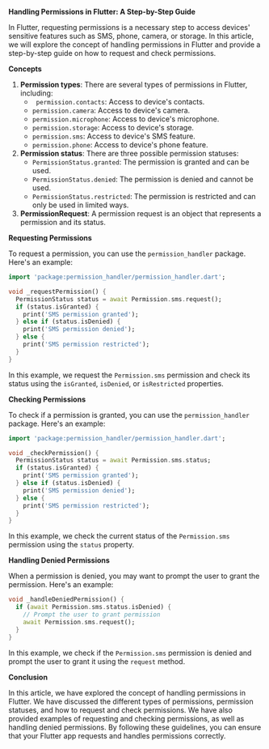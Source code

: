 **Handling Permissions in Flutter: A Step-by-Step Guide**

In Flutter, requesting permissions is a necessary step to access devices' sensitive features such as SMS, phone, camera, or storage. In this article, we will explore the concept of handling permissions in Flutter and provide a step-by-step guide on how to request and check permissions.

**Concepts**

1. **Permission types**: There are several types of permissions in Flutter, including:
	* ` permission.contacts`: Access to device's contacts.
	* `permission.camera`: Access to device's camera.
	* `permission.microphone`: Access to device's microphone.
	* `permission.storage`: Access to device's storage.
	* `permission.sms`: Access to device's SMS feature.
	* `permission.phone`: Access to device's phone feature.
2. **Permission status**: There are three possible permission statuses:
	* `PermissionStatus.granted`: The permission is granted and can be used.
	* `PermissionStatus.denied`: The permission is denied and cannot be used.
	* `PermissionStatus.restricted`: The permission is restricted and can only be used in limited ways.
3. **PermissionRequest**: A permission request is an object that represents a permission and its status.

**Requesting Permissions**

To request a permission, you can use the `permission_handler` package. Here's an example:
```dart
import 'package:permission_handler/permission_handler.dart';

void _requestPermission() {
  PermissionStatus status = await Permission.sms.request();
  if (status.isGranted) {
    print('SMS permission granted');
  } else if (status.isDenied) {
    print('SMS permission denied');
  } else {
    print('SMS permission restricted');
  }
}
```
In this example, we request the `Permission.sms` permission and check its status using the `isGranted`, `isDenied`, or `isRestricted` properties.

**Checking Permissions**

To check if a permission is granted, you can use the `permission_handler` package. Here's an example:
```dart
import 'package:permission_handler/permission_handler.dart';

void _checkPermission() {
  PermissionStatus status = await Permission.sms.status;
  if (status.isGranted) {
    print('SMS permission granted');
  } else if (status.isDenied) {
    print('SMS permission denied');
  } else {
    print('SMS permission restricted');
  }
}
```
In this example, we check the current status of the `Permission.sms` permission using the `status` property.

**Handling Denied Permissions**

When a permission is denied, you may want to prompt the user to grant the permission. Here's an example:
```dart
void _handleDeniedPermission() {
  if (await Permission.sms.status.isDenied) {
    // Prompt the user to grant permission
    await Permission.sms.request();
  }
}
```
In this example, we check if the `Permission.sms` permission is denied and prompt the user to grant it using the `request` method.

**Conclusion**

In this article, we have explored the concept of handling permissions in Flutter. We have discussed the different types of permissions, permission statuses, and how to request and check permissions. We have also provided examples of requesting and checking permissions, as well as handling denied permissions. By following these guidelines, you can ensure that your Flutter app requests and handles permissions correctly.